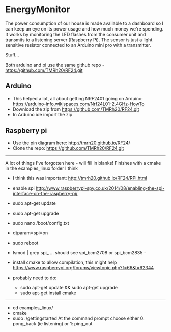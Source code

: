 # EnergyMonitor
The power consumption of our house is made available to a dashboard so I can keep an eye on its power usage and how much money we're spending.  It works by monitoring the LED flashes from the consumer unit and transmits to a listening server (Raspberry Pi).  The sensor is just a light sensitive resistor connected to an Arduino mini pro with a transmitter.


Stuff...

Both arduino and pi use the same github repo -  https://github.com/TMRh20/RF24.git

Arduino
-------
- This helped a lot, all about getting NRF2401 going on Arduino: https://arduino-info.wikispaces.com/Nrf24L01-2.4GHz-HowTo
- Download the zip from  https://github.com/TMRh20/RF24.git
- In Arduino ide import the zip

Raspberry pi
------------

- Use the pin diagram here: http://tmrh20.github.io/RF24/
- Clone the repo:  https://github.com/TMRh20/RF24.git

-------------
A lot of things I've forgotten here - will fill in blanks!  Finishes with a cmake in the examples_linux folder I think

- I think this was important: http://tmrh20.github.io/RF24/RPi.html

- enable spi http://www.raspberrypi-spy.co.uk/2014/08/enabling-the-spi-interface-on-the-raspberry-pi/
- sudo apt-get update
- sudo apt-get upgrade
- sudo nano /boot/config.txt
- dtparam=spi=on
- sudo reboot
- lsmod | grep spi_ ... should see spi_bcm2708 or spi_bcm2835 - 

- install cmake to allow compilation, this might help https://www.raspberrypi.org/forums/viewtopic.php?f=66&t=62344
- probably need to do:
  - sudo apt-get update && sudo apt-get upgrade
  - sudo apt-get install cmake
-------------

- cd examples_linux/
- cmake
- sudo ./gettingstarted
At the command prompt choose either 0: pong_back (ie listening) or 1: ping_out

